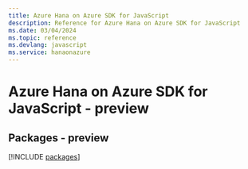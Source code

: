 ```yaml
---
title: Azure Hana on Azure SDK for JavaScript
description: Reference for Azure Hana on Azure SDK for JavaScript
ms.date: 03/04/2024
ms.topic: reference
ms.devlang: javascript
ms.service: hanaonazure
---
```

# Azure Hana on Azure SDK for JavaScript - preview
## Packages - preview
[!INCLUDE [packages](hana-on-azure-index.md)]
